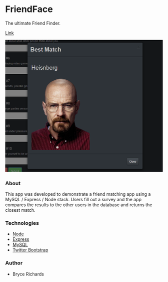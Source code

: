 # FriendFace

The ultimate Friend Finder.

[Link](https://friend-face-app.herokuapp.com/)

![Screenshot](https://github.com/bryce-richards/FriendFinder/blob/master/friend-face.png)

### About

This app was developed to demonstrate a friend matching app using a MySQL / Express / Node stack.
Users fill out a survey and the app compares the results to the other users in the database and returns the closest match.

### Technologies

* [Node](https://nodejs.org/en/)
* [Express](https://expressjs.com/)
* [MySQL](https://www.mysql.com/)
* [Twitter Bootstrap](http://getbootstrap.com/)

### Author
* Bryce Richards
